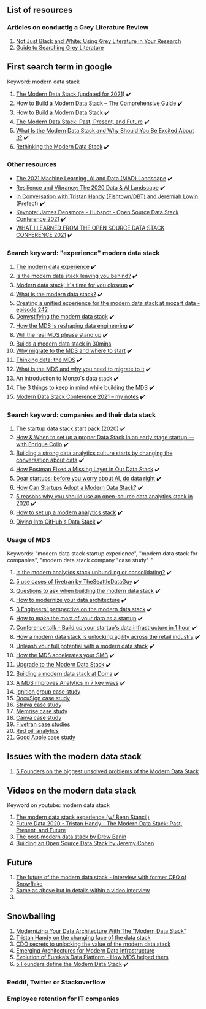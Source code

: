 ## List of resources

### Articles on conductig a Grey Literature Review
1. [Not Just Black and White: Using Grey Literature in Your Research](https://blog.evidencepartners.com/not-black-and-white-using-grey-literature-in-your-research)
1. [Guide to Searching Grey Literature](https://www.wlv.ac.uk/lib/media/departments/lis/skills/study-guides/LS124-Searching-Grey-Literature.pdf)

## First search term in google
Keyword: modern data stack
1. [The Modern Data Stack (updated for 2021)](https://www.metabase.com/blog/The-Modern-Data-Stack/) :heavy_check_mark:
1. [How to Build a Modern Data Stack – The Comprehensive Guide](https://weld.app/blog/how-to-build-a-modern-data-stack) :heavy_check_mark:
1. [How to Build a Modern Data Stack](https://www.astronomer.io/blog/build-a-modern-data-stack) :heavy_check_mark:
1. [The Modern Data Stack: Past, Present, and Future](https://blog.getdbt.com/future-of-the-modern-data-stack/) :heavy_check_mark:
1. [What Is the Modern Data Stack and Why Should You Be Excited About It?](https://www.analytics8.com/blog/what-is-the-modern-data-stack-and-why-should-you-be-excited-about-it/) :heavy_check_mark:
1. [Rethinking the Modern Data Stack](https://blog.starburst.io/rethinking-the-modern-data-stack) :heavy_check_mark:

### Other resources
- [The 2021 Machine Learning, AI and Data (MAD) Landscape](https://mattturck.com/data2021/) :heavy_check_mark:
- [Resilience and Vibrancy: The 2020 Data & AI Landscape](https://mattturck.com/data2020/) :heavy_check_mark:
- [In Conversation with Tristan Handy (Fishtown/DBT) and Jeremiah Lowin (Prefect)](https://mattturck.com/dbtprefect/) :heavy_check_mark:
- [Keynote: James Densmore - Hubspot - Open Source Data Stack Conference 2021](https://www.youtube.com/watch?v=AqrTojIYjac&list=PLrSbb3LJ2TFrfyyJzU7MzWi_De34id0yz&ab_channel=Grouparoo) :heavy_check_mark:
- [WHAT I LEARNED FROM THE OPEN SOURCE DATA STACK CONFERENCE 2021](https://jameskle.com/writes/open-source-data-stack-2021) :heavy_check_mark:

### Search keyword: "experience" modern data stack
1. [The modern data experience](https://benn.substack.com/p/the-modern-data-experience) :heavy_check_mark:
1. [Is the modern data stack leaving you behind?](https://databand.ai/blog/modern-data-stack-data-engineering/) :heavy_check_mark:
1. [Modern data stack, it's time for you closeup](https://towardsdatascience.com/modern-data-stack-its-time-for-your-closeup-28f867cf5a81) :heavy_check_mark:
1. [What is the modern data stack?](https://fivetran.com/blog/what-is-the-modern-data-stack) :heavy_check_mark:
1. [Creating a unified experience for the modern data stack at mozart data - episode 242](https://www.dataengineeringpodcast.com/mozart-data-modern-data-stack-episode-242/)
1. [Demystifying the modern data stack](https://blog.dataiku.com/demystifying-the-modern-data-stack) :heavy_check_mark:
1. [How the MDS is reshaping data engineering](https://preset.io/blog/reshaping-data-engineering/) :heavy_check_mark:
1. [Will the real MDS please stand up](https://www.devopsdigest.com/real-modern-data-stack) :heavy_check_mark:
1. [Builds a modern data stack in 30mins](https://mode.com/build-a-modern-data-stack/)
1. [Why migrate to the MDS and where to start](https://www.theseattledataguy.com/why-migrate-to-the-modern-data-stack-and-where-to-start/) :heavy_check_mark:
1. [Thinking data: the MDS](https://medium.com/vertexventures/thinking-data-the-modern-data-stack-d7d59e81e8c6) :heavy_check_mark:
1. [What is the MDS and why you need to migrate to it](https://logitanalytics.com/what-is-the-modern-data-stack-and-why-you-need-to-migrate-to-the-it/) :heavy_check_mark:
1. [An introduction to Monzo's data stack](https://monzo.com/blog/2021/10/14/an-introduction-to-monzos-data-stack) :heavy_check_mark:
1. [The 3 things to keep in mind while building the MDS](https://www.datacoral.com/blog/modern-data-stack/) :heavy_check_mark:
1. [Modern Data Stack Conference 2021 – my notes](https://www.pramodb.com/index.php/2021/10/04/modern-data-stack-conference-2021-my-notes/) :heavy_check_mark:

### Search keyword: companies and their data stack
1. [The startup data stack start pack (2020)](https://dataform.co/blog/the-startup-data-stack-starter-pack) :heavy_check_mark:
1. [How & When to set up a proper Data Stack in an early stage startup — with Enrique Colin](https://medium.com/samaipata-ventures/how-to-set-up-a-proper-data-stack-in-an-early-stage-startup-with-enrique-colin-55dcf3c2634b) :heavy_check_mark:
1. [Building a strong data analytics culture starts by changing the conversation about data](https://technative.io/building-strong-data-analytics-culture/) :heavy_check_mark:
1. [How Postman Fixed a Missing Layer in Our Data Stack](https://blog.postman.com/how-postman-fixed-missing-layer-in-our-data-stack/) :heavy_check_mark:
1. [Dear startups: before you worry about AI, do data right](https://sifted.eu/articles/startup-ai-data-strategy/) :heavy_check_mark:
1. [How Can Startups Adopt a Modern Data Stack?](https://www.secoda.co/blog/how-can-startups-adopt-a-modern-data-stack) :heavy_check_mark:
1. [5 reasons why you should use an open-source data analytics stack in 2020](https://hub.packtpub.com/5-reasons-why-you-should-use-an-open-source-data-analytics-stack-in-2020/) :heavy_check_mark:
1. [How to set up a modern analytics stack](https://dataform.co/blog/modern-data-stack) :heavy_check_mark:
1. [Diving Into GitHub's Data Stack](https://www.firebolt.io/blog/diving-into-githubs-data-stack) :heavy_check_mark:


### Usage of MDS
Keywords: "modern data stack startup experience", "modern data stack for companies", "modern data stack company "case study" "
1. [Is the modern analytics stack unbundling or consolidating?](https://sisudata.com/blog/modern-analytics-stack) :heavy_check_mark:
1. [5 use cases of fivetran by TheSeattleDataGuy](https://www.theseattledataguy.com/5-uses-cases-of-fivetran/#page-content) :heavy_check_mark:
1. [Questions to ask when building the modern data stack](https://www.shipyardapp.com/blog/questions-to-ask-when-building-a-modern-data-stack/) :heavy_check_mark:
1. [How to modernize your data architecture](https://logitanalytics.com/how-to-modernize-your-data-architecture/) :heavy_check_mark:
1. [3 Engineers' perspective on the modern data stack](https://www.theseattledataguy.com/3-engineers-perspectives-on-the-modern-data-stack/#page-content) :heavy_check_mark:
1. [How to make the most of your data as a startup](https://www.actiondesk.io/blog/how-to-make-the-most-of-your-data-as-a-startup) :heavy_check_mark:
1. [Conference talk - Build up your startup's data infrastructure in 1 hour](https://www.youtube.com/watch?v=xH9Q1GtWYiE&ab_channel=AmazonWebServices) :heavy_check_mark:
1. [How a modern data stack is unlocking agility across the retail industry](https://www.tableau.com/about/blog/2021/5/how-modern-data-stack-unlocking-agility-across-retail-industry) :heavy_check_mark:
1. [Unleash your full potential with a modern data stack](https://www.narrator.ai/blog/unleash-your-datas-full-potential-with-a-modern-data-stack/) :heavy_check_mark:
1. [How the MDS accelerates your SMB](https://www.biztory.com/blog/modern-data-stack-for-smb) :heavy_check_mark:
1. [Upgrade to the Modern Data Stack](https://blog.getcensus.com/graduating-to-the-modern-data-stack-for-startups/) :heavy_check_mark:
1. [Building a modern data stack at Doma](https://www.doma.com/building-a-modern-data-stack-at-doma/) :heavy_check_mark:
1. [A MDS improves Analytics in 7 key ways](https://fivetran.com/blog/a-modern-data-stack-improves-analytics-in-seven-key-ways) :heavy_check_mark:
1. [Ignition group case study](https://fivetran.com/case-studies/case-study-ignition-group)
1. [DocuSign case study](https://fivetran.com/case-studies/case-study-docusign)
1. [Strava case study](https://fivetran.com/case-studies/case-study-strava)
1. [Memrise case study](https://fivetran.com/case-studies/memrise-makes-online-learning-smarter-with-fivetran)
1. [Canva case study](https://fivetran.com/case-studies/canva-builds-360-degree-customer-view-with-fivetran)
1. [Fivetran case studies](https://fivetran.com/case-studies)
1. [Red pill analytics](https://redpillanalytics.com/modern-data-platform-case-study/)
1. [Good Apple case study](https://rivery.io/stories/good-apple/)

## Issues with the modern data stack 
1. [5 Founders on the biggest unsolved problems of the Modern Data Stack](https://www.rilldata.com/blog/5-founders-biggest-unsolved-problems-of-modern-data-stack)

## Videos on the modern data stack
Keyword on youtube: modern data stack 
1. [The modern data stack experience (w/ Benn Stancil)](https://www.youtube.com/watch?v=0uBWluKGPNk&list=WL&index=1&ab_channel=dbt)
1. [Future Data 2020 - Tristan Handy - The Modern Data Stack: Past, Present, and Future](https://www.youtube.com/watch?v=1Zj8gTLdf5s&list=WL&index=5&t=1s&ab_channel=FutureData)
1. [The post-modern data stack by Drew Banin](https://www.youtube.com/watch?v=C_R6VHJfQn4&list=WL&index=4&ab_channel=dbt)
1. [Building an Open Source Data Stack by Jeremy Cohen](https://www.youtube.com/watch?v=S1wPKjWFmqo&list=WL&index=3&ab_channel=dbt)

## Future 
1. [The future of the modern data stack - interview with former CEO of Snowflake](https://towardsdatascience.com/the-future-of-the-modern-data-stack-2de175b3c809)
1. [Same as above but in details within a video interview](https://www.montecarlodata.com/impact-2021-the-modern-data-stack/)
1. 

## Snowballing
1. [Modernizing Your Data Architecture With The "Modern Data Stack"](https://seattledataguy.substack.com/p/modernizing-your-data-architecture)
2. [Tristan Handy on the changing face of the data stack](https://mixpanel.com/blog/tristan-handy-changing-data-stack/) 
3. [CDO secrets to unlocking the value of the modern data stack](https://www.youtube.com/watch?app=desktop&v=_GrabbFiZzA&ab_channel=ThoughtSpot)
4. [Emerging Architectures for Modern Data Infrastructure](https://future.a16z.com/emerging-architectures-modern-data-infrastructure/)
5. [Evolution of Eureka’s Data Platform - How MDS helped them](https://medium.com/eureka-engineering/evolution-of-eurekas-data-platform-918ee7f787dc)
6. [5 Founders define the Modern Data Stack](https://www.rilldata.com/blog/5-founders-define-the-modern-data-stack) :heavy_check_mark:

### Reddit, Twitter or Stackoverflow

### Employee retention for IT companies 
